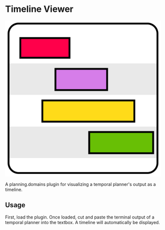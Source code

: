 Timeline Viewer
================

![Logo Image](./timeline-logo.svg)

A planning.domains plugin for visualizing a temporal planner's output as a timeline.

Usage
------
First, load the plugin. Once loaded, cut and paste the terminal output of a temporal planner into the textbox. A timeline will automatically be displayed.
